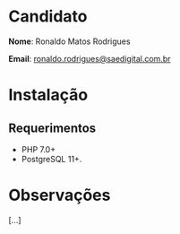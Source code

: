 # Candidato

**Nome**: Ronaldo Matos Rodrigues

**Email**: ronaldo.rodrigues@saedigital.com.br

# Instalação
## Requerimentos
* PHP 7.0+
* PostgreSQL 11+.

# Observações
[...]